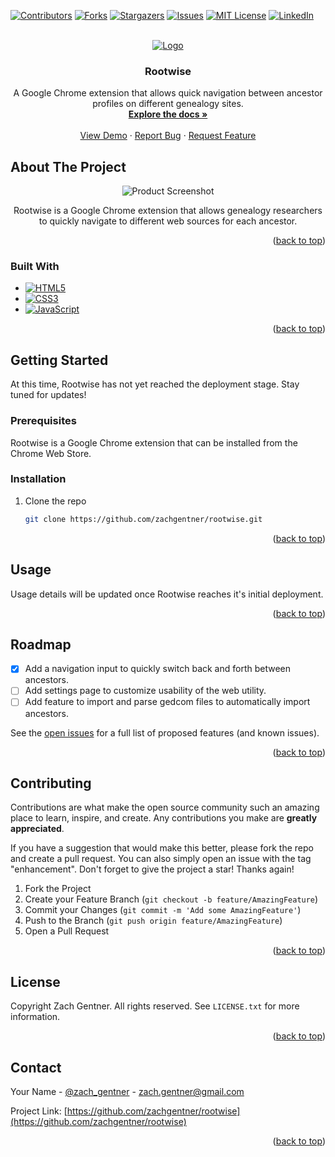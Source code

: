 <!-- Improved compatibility of back to top link: See: https://github.com/othneildrew/Best-README-Template/pull/73 -->

<a name="readme-top"></a>

<!--
*** Thanks for checking out the Best-README-Template. If you have a suggestion
*** that would make this better, please fork the repo and create a pull request
*** or simply open an issue with the tag "enhancement".
*** Don't forget to give the project a star!
*** Thanks again! Now go create something AMAZING! :D
-->

<!-- PROJECT SHIELDS -->
<!--
*** I'm using markdown "reference style" links for readability.
*** Reference links are enclosed in brackets [ ] instead of parentheses ( ).
*** See the bottom of this document for the declaration of the reference variables
*** for contributors-url, forks-url, etc. This is an optional, concise syntax you may use.
*** https://www.markdownguide.org/basic-syntax/#reference-style-links
-->

[![Contributors][contributors-shield]][contributors-url]
[![Forks][forks-shield]][forks-url]
[![Stargazers][stars-shield]][stars-url]
[![Issues][issues-shield]][issues-url]
[![MIT License][license-shield]][license-url]
[![LinkedIn][linkedin-shield]][linkedin-url]

<!-- PROJECT LOGO -->
<br />
<div align="center">
  <a href="https://github.com/zachgentner/rootwise">
    <img src="https://github.com/zachgentner/rootwise/blob/main/src/img/logo.png?raw=true" alt="Logo">
  </a>

<h3 align="center">Rootwise</h3>

  <p align="center">
    A Google Chrome extension that allows quick navigation between ancestor profiles on different genealogy sites.
    <br />
    <a href="https://github.com/zachgentner/rootwise"><strong>Explore the docs »</strong></a>
    <br />
    <br />
    <a href="">View Demo</a>
    ·
    <a href="https://github.com/zachgentner/rootwise/issues">Report Bug</a>
    ·
    <a href="https://github.com/zachgentner/rootwise/issues">Request Feature</a>
  </p>
</div>

<!-- TABLE OF CONTENTS
<details>
  <summary>Table of Contents</summary>
  <ol>
    <li>
      <a href="#about-the-project">About The Project</a>
      <ul>
        <li><a href="#built-with">Built With</a></li>
      </ul>
    </li>
    <li>
      <a href="#getting-started">Getting Started</a>
      <ul>
        <li><a href="#prerequisites">Prerequisites</a></li>
        <li><a href="#installation">Installation</a></li>
      </ul>
    </li>
    <li><a href="#usage">Usage</a></li>
    <li><a href="#roadmap">Roadmap</a></li>
    <li><a href="#contributing">Contributing</a></li>
    <li><a href="#license">License</a></li>
    <li><a href="#contact">Contact</a></li>
    <li><a href="#acknowledgments">Acknowledgments</a></li>
  </ol>
</details> -->

<!-- ABOUT THE PROJECT -->

## About The Project

<div align="center">
    <img src="https://github.com/zachgentner/rootwise/blob/main/src/img/product-screenshot.png" alt="Product Screenshot">
    <p>Rootwise is a Google Chrome extension that allows genealogy researchers to quickly navigate to different web sources for each ancestor.</p>
</div>

<p align="right">(<a href="#readme-top">back to top</a>)</p>

### Built With

- [![HTML5][HTML.com]][HTML-url]
- [![CSS3][CSS.com]][CSS-url]
- [![JavaScript][JavaScript.com]][JavaScript-url]

<p align="right">(<a href="#readme-top">back to top</a>)</p>

<!-- GETTING STARTED -->

## Getting Started

At this time, Rootwise has not yet reached the deployment stage. Stay tuned for updates!

### Prerequisites

Rootwise is a Google Chrome extension that can be installed from the Chrome Web Store.

### Installation

1. Clone the repo
   ```sh
   git clone https://github.com/zachgentner/rootwise.git
   ```

<p align="right">(<a href="#readme-top">back to top</a>)</p>

<!-- USAGE EXAMPLES -->

## Usage

Usage details will be updated once Rootwise reaches it's initial deployment.

<p align="right">(<a href="#readme-top">back to top</a>)</p>

<!-- ROADMAP -->

## Roadmap

- [x] Add a navigation input to quickly switch back and forth between ancestors.
- [ ] Add settings page to customize usability of the web utility.
- [ ] Add feature to import and parse gedcom files to automatically import ancestors.

See the [open issues](https://github.com/zachgentner/rootwiseissues) for a full list of proposed features (and known issues).

<p align="right">(<a href="#readme-top">back to top</a>)</p>

<!-- CONTRIBUTING -->

## Contributing

Contributions are what make the open source community such an amazing place to learn, inspire, and create. Any contributions you make are **greatly appreciated**.

If you have a suggestion that would make this better, please fork the repo and create a pull request. You can also simply open an issue with the tag "enhancement".
Don't forget to give the project a star! Thanks again!

1. Fork the Project
2. Create your Feature Branch (`git checkout -b feature/AmazingFeature`)
3. Commit your Changes (`git commit -m 'Add some AmazingFeature'`)
4. Push to the Branch (`git push origin feature/AmazingFeature`)
5. Open a Pull Request

<p align="right">(<a href="#readme-top">back to top</a>)</p>

<!-- LICENSE -->

## License

Copyright Zach Gentner. All rights reserved. See `LICENSE.txt` for more information.

<p align="right">(<a href="#readme-top">back to top</a>)</p>

<!-- CONTACT -->

## Contact

Your Name - [@zach_gentner](https://twitter.com/zach_gentner) - zach.gentner@gmail.com

Project Link: [https://github.com/zachgentner/rootwise](https://github.com/zachgentner/rootwise)

<p align="right">(<a href="#readme-top">back to top</a>)</p>

<!-- MARKDOWN LINKS & IMAGES -->
<!-- https://www.markdownguide.org/basic-syntax/#reference-style-links -->

[contributors-shield]: https://img.shields.io/github/contributors/zachgentner/rootwise.svg?style=for-the-badge
[contributors-url]: https://github.com/zachgentner/rootwise/graphs/contributors
[forks-shield]: https://img.shields.io/github/forks/zachgentner/rootwise.svg?style=for-the-badge
[forks-url]: https://github.com/zachgentner/rootwise/network/members
[stars-shield]: https://img.shields.io/github/stars/zachgentner/rootwise.svg?style=for-the-badge
[stars-url]: https://github.com/zachgentner/rootwise/stargazers
[issues-shield]: https://img.shields.io/github/issues/zachgentner/rootwise.svg?style=for-the-badge
[issues-url]: https://github.com/zachgentner/rootwise/issues
[license-shield]: https://img.shields.io/github/license/zachgentner/rootwise.svg?style=for-the-badge
[license-url]: https://github.com/zachgentner/rootwise/blob/master/LICENSE.txt
[linkedin-shield]: https://img.shields.io/badge/-LinkedIn-black.svg?style=for-the-badge&logo=linkedin&colorB=555
[linkedin-url]: https://linkedin.com/in/zachgentner
[product-screenshot]: https://github.com/zachgentner/rootwise/blob/main/src/img/product-screenshot.png
[Bootstrap.com]: https://img.shields.io/badge/Bootstrap-563D7C?style=for-the-badge&logo=bootstrap&logoColor=white
[Bootstrap-url]: https://getbootstrap.com
[HTML.com]: https://img.shields.io/badge/html5-E34F26?style=for-the-badge&logo=html5&logoColor=white
[HTML-url]: https://developer.mozilla.org/en-US/docs/Web/HTML
[CSS.com]: https://img.shields.io/badge/css3-3595cf?style=for-the-badge&logo=css3&logoColor=white
[CSS-url]: https://developer.mozilla.org/en-US/docs/Web/CSS
[JavaScript.com]: https://img.shields.io/badge/JavaScript-F7DF1E?style=for-the-badge&logo=javascript&logoColor=black
[JavaScript-url]: https://developer.mozilla.org/en-US/docs/Web/JavaScript
